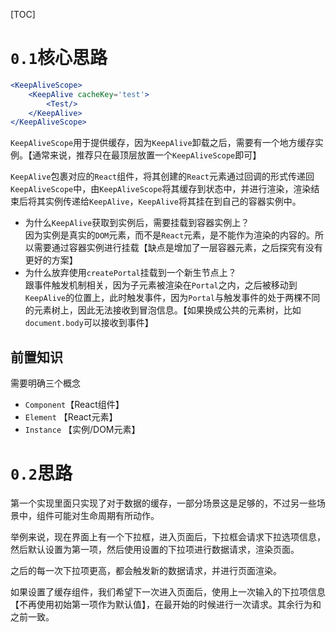 [TOC]

# `0.1`核心思路
```jsx
<KeepAliveScope>
    <KeepAlive cacheKey='test'>
        <Test/>
    </KeepAlive>
</KeepAliveScope>
```

`KeepAliveScope`用于提供缓存，因为`KeepAlive`卸载之后，需要有一个地方缓存实例。【通常来说，推荐只在最顶层放置一个`KeepAliveScope`即可】

`KeepAlive`包裹对应的`React`组件，将其创建的`React`元素通过回调的形式传递回`KeepAliveScope`中，由`KeepAliveScope`将其缓存到状态中，并进行渲染，渲染结束后将其实例传递给`KeepAlive`，`KeepAlive`将其挂在到自己的容器实例中。

- 为什么`KeepAlive`获取到实例后，需要挂载到容器实例上？<br/>
因为实例是真实的`DOM`元素，而不是`React`元素，是不能作为渲染的内容的。所以需要通过容器实例进行挂载【缺点是增加了一层容器元素，之后探究有没有更好的方案】
- 为什么放弃使用`createPortal`挂载到一个新生节点上？<br/>
跟事件触发机制相关，因为子元素被渲染在`Portal`之内，之后被移动到`KeepAlive`的位置上，此时触发事件，因为`Portal`与触发事件的处于两棵不同的元素树上，因此无法接收到冒泡信息。【如果换成公共的元素树，比如`document.body`可以接收到事件】

## 前置知识
需要明确三个概念
- `Component`【React组件】
- `Element` 【React元素】
- `Instance` 【实例/DOM元素】

# `0.2`思路
第一个实现里面只实现了对于数据的缓存，一部分场景这是足够的，不过另一些场景中，组件可能对生命周期有所动作。

举例来说，现在界面上有一个下拉框，进入页面后，下拉框会请求下拉选项信息，然后默认设置为第一项，然后使用设置的下拉项进行数据请求，渲染页面。

之后的每一次下拉项更高，都会触发新的数据请求，并进行页面渲染。

如果设置了缓存组件，我们希望下一次进入页面后，使用上一次输入的下拉项信息【不再使用初始第一项作为默认值】，在最开始的时候进行一次请求。其余行为和之前一致。

